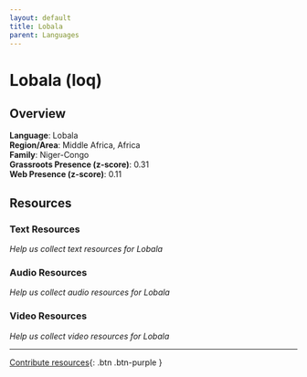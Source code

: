 ```yaml
---
layout: default
title: Lobala
parent: Languages
---
```


# Lobala (loq)

## Overview

**Language**: Lobala  
**Region/Area**: Middle Africa, Africa  
**Family**: Niger-Congo  
**Grassroots Presence (z-score)**: 0.31  
**Web Presence (z-score)**: 0.11  

## Resources

### Text Resources
*Help us collect text resources for Lobala*

### Audio Resources
*Help us collect audio resources for Lobala*

### Video Resources
*Help us collect video resources for Lobala*

---

[Contribute resources](https://forms.office.com/e/1SfLJx3u1r){: .btn .btn-purple }
